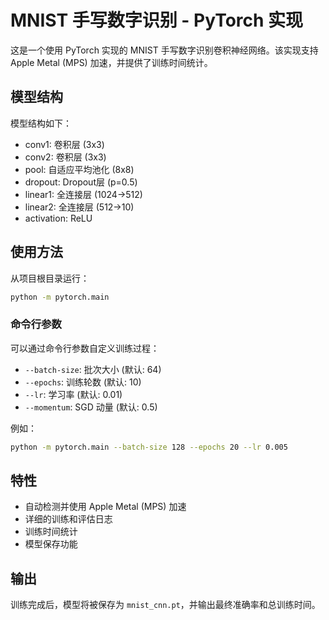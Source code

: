 # MNIST 手写数字识别 - PyTorch 实现

这是一个使用 PyTorch 实现的 MNIST 手写数字识别卷积神经网络。该实现支持 Apple Metal (MPS) 加速，并提供了训练时间统计。

## 模型结构

模型结构如下：
- conv1: 卷积层 (3x3)
- conv2: 卷积层 (3x3)
- pool: 自适应平均池化 (8x8)
- dropout: Dropout层 (p=0.5)
- linear1: 全连接层 (1024->512)
- linear2: 全连接层 (512->10)
- activation: ReLU

## 使用方法

从项目根目录运行：

```bash
python -m pytorch.main
```

### 命令行参数

可以通过命令行参数自定义训练过程：

- `--batch-size`: 批次大小 (默认: 64)
- `--epochs`: 训练轮数 (默认: 10)
- `--lr`: 学习率 (默认: 0.01)
- `--momentum`: SGD 动量 (默认: 0.5)

例如：

```bash
python -m pytorch.main --batch-size 128 --epochs 20 --lr 0.005
```

## 特性

- 自动检测并使用 Apple Metal (MPS) 加速
- 详细的训练和评估日志
- 训练时间统计
- 模型保存功能

## 输出

训练完成后，模型将被保存为 `mnist_cnn.pt`，并输出最终准确率和总训练时间。 